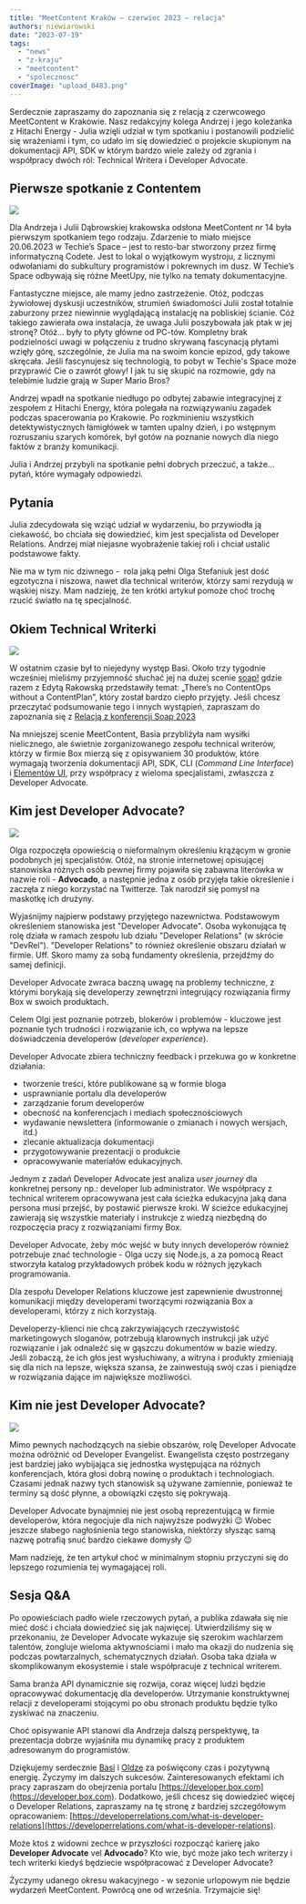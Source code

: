 ```yaml
---
title: "MeetContent Kraków – czerwiec 2023 – relacja"
authors: niewiarowski
date: "2023-07-19"
tags:
  - "news"
  - "z-kraju"
  - "meetcontent"
  - "spolecznosc"
coverImage: "upload_0483.png"
---
```


Serdecznie zapraszamy do zapoznania się z relacją z czerwcowego MeetContent w
Krakowie. Nasz redakcyjny kolega Andrzej i jego koleżanka z Hitachi Energy -
Julia wzięli udział w tym spotkaniu i postanowili podzielić się wrażeniami i
tym, co udało im się dowiedzieć o projekcie skupionym na dokumentacji API, SDK w
którym bardzo wiele zależy od zgrania i współpracy dwóch ról: Technical Writera
i Developer Advocate.

## Pierwsze spotkanie z Contentem

[![](images/meetContent14_3-1024x768.jpeg)](http://techwriter.pl/wp-content/uploads/2023/07/meetContent14_3.jpeg)

Dla Andrzeja i Julii Dąbrowskiej krakowska odsłona MeetContent nr 14 była
pierwszym spotkaniem tego rodzaju. Zdarzenie to miało miejsce 20.06.2023 w
Techie’s Space – jest to resto-bar stworzony przez firmę informatyczną Codete.
Jest to lokal o wyjątkowym wystroju, z licznymi odwołaniami do subkultury
programistów i pokrewnych im dusz. W Techie’s Space odbywają się różne MeetUpy,
nie tylko na tematy dokumentacyjne.

Fantastyczne miejsce, ale mamy jedno zastrzeżenie. Otóż, podczas żywiołowej
dyskusji uczestników, strumień świadomości Julii został totalnie zaburzony przez
niewinnie wyglądającą instalację na pobliskiej ścianie. Cóż takiego zawierała
owa instalacja, że uwaga Julii poszybowała jak ptak w jej stronę? Otóż... były
to płyty główne od PC-tów. Kompletny brak podzielności uwagi w połączeniu z
trudno skrywaną fascynacją płytami wzięły górę, szczególnie, że Julia ma na
swoim koncie epizod, gdy takowe skręcała. Jeśli fascynujesz się technologią, to
pobyt w Techie's Space może przyprawić Cie o zawrót głowy! I jak tu się skupić
na rozmowie, gdy na telebimie ludzie grają w Super Mario Bros?

Andrzej wpadł na spotkanie niedługo po odbytej zabawie integracyjnej z zespołem
z Hitachi Energy, która polegała na rozwiązywaniu zagadek podczas spacerowania
po Krakowie. Po rozkminieniu wszystkich detektywistycznych łamigłówek w tamten
upalny dzień, i po wstępnym rozruszaniu szarych komórek, był gotów na poznanie
nowych dla niego faktów z branży komunikacji.

Julia i Andrzej przybyli na spotkanie pełni dobrych przeczuć, a także… pytań,
które wymagały odpowiedzi.

## Pytania

Julia zdecydowała się wziąć udział w wydarzeniu, bo przywiodła ją ciekawość, bo
chciała się dowiedzieć, kim jest specjalista od Developer Relations. Andrzej
miał niejasne wyobrażenie takiej roli i chciał ustalić podstawowe fakty.

Nie ma w tym nic dziwnego -  rola jaką pełni Olga Stefaniuk jest dość egzotyczna
i niszowa, nawet dla technical writerów, którzy sami rezydują w wąskiej niszy.
Mam nadzieję, że ten krótki artykuł pomoże choć trochę rzucić światło na tę
specjalność.

## Okiem Technical Writerki

[![](images/meetContent14-2-1024x768.jpeg)](http://techwriter.pl/wp-content/uploads/2023/07/meetContent14-2.jpeg)

W ostatnim czasie był to niejedyny występ Basi. Około trzy tygodnie wcześniej
mieliśmy przyjemność słuchać jej na dużej scenie [soap!](https://soapconf.com/)
gdzie razem z Edytą Rakowską przedstawiły temat: „There’s no ContentOps without
a ContentPlan”, który został bardzo ciepło przyjęty. Jeśli chcesz przeczytać
podsumowanie tego i innych wystąpień, zapraszam do zapoznania się
z [Relacją z konferencji Soap 2023](http://techwriter.pl/relacja-z-tegorocznej-konferencji-soap-2023/)

Na mniejszej scenie MeetContent, Basia przybliżyła nam wysiłki nielicznego, ale
świetnie zorganizowanego zespołu technical writerów, którzy w firmie Box mierzą
się z opisywaniem 30 produktów, które wymagają tworzenia dokumentacji API, SDK,
CLI (_Command Line Interface_) i
[Elementów UI](https://developer.box.com/guides/embed/ui-elements/), przy
współpracy z wieloma specjalistami, zwłaszcza z Developer Advocate.

## Kim jest Developer Advocate?

[![](images/MicrosoftTeams-image-164-768x1024.jpg)](http://techwriter.pl/wp-content/uploads/2023/07/MicrosoftTeams-image-164-scaled.jpg)

Olga rozpoczęła opowieścią o nieformalnym określeniu krążącym w gronie podobnych
jej specjalistów. Otóż, na stronie internetowej opisującej stanowiska różnych
osób pewnej firmy pojawiła się zabawna literówka w nazwie roli - **Advocado**, a
następnie jedna z osób przyjęła takie określenie i zaczęła z niego korzystać na
Twitterze. Tak narodził się pomysł na maskotkę ich drużyny.

Wyjaśnijmy najpierw podstawy przyjętego nazewnictwa. Podstawowym określeniem
stanowiska jest "Developer Advocate". Osoba wykonująca tę rolę działa w ramach
zespołu lub działu "Developer Relations" (w skrócie "DevRel"). "Developer
Relations" to również określenie obszaru działań w firmie. Uff. Skoro mamy za
sobą fundamenty określenia, przejdźmy do samej definicji.

Developer Advocate zwraca baczną uwagę na problemy techniczne, z którymi
borykają się developerzy zewnętrzni integrujący rozwiązania firmy Box w swoich
produktach.

Celem Olgi jest poznanie potrzeb, blokerów i problemów - kluczowe jest poznanie
tych trudności i rozwiązanie ich, co wpływa na lepsze doświadczenia developerów
(_developer experience_).

Developer Advocate zbiera techniczny feedback i przekuwa go w konkretne
działania:

- tworzenie treści, które publikowane są w formie bloga
- usprawnianie portalu dla developerów
- zarządzanie forum developerów
- obecność na konferencjach i mediach społecznościowych
- wydawanie newslettera (informowanie o zmianach i nowych wersjach, itd.)
- zlecanie aktualizacja dokumentacji
- przygotowywanie prezentacji o produkcie
- opracowywanie materiałów edukacyjnych.

Jednym z zadań Developer Advocate jest analiza _user journey_ dla konkretnej
persony np.: developer lub administrator. We współpracy z technical writerem
opracowywana jest cała ścieżka edukacyjna jaką dana persona musi przejść, by
postawić pierwsze kroki. W ścieżce edukacyjnej zawierają się wszystkie materiały
i instrukcje z wiedzą niezbędną do rozpoczęcia pracy z rozwiązaniami firmy Box.

Developer Advocate, żeby móc wejść w buty innych developerów również potrzebuje
znać technologie - Olga uczy się Node.js, a za pomocą React stworzyła katalog
przykładowych próbek kodu w różnych językach programowania.

Dla zespołu Developer Relations kluczowe jest zapewnienie dwustronnej
komunikacji między developerami tworzącymi rozwiązania Box a developerami,
którzy z nich korzystają.

Developerzy-klienci nie chcą zakrzywiających rzeczywistość marketingowych
sloganów, potrzebują klarownych instrukcji jak użyć rozwiązanie i jak odnaleźć
się w gąszczu dokumentów w bazie wiedzy. Jeśli zobaczą, że ich głos jest
wysłuchiwany, a witryna i produkty zmieniają się dla nich na lepsze, większa
szansa, że zainwestują swój czas i pieniądze w rozwiązania dające im największe
możliwości.

## Kim nie jest Developer Advocate?

[![](images/meetContent14-1-1024x768.jpeg)](http://techwriter.pl/wp-content/uploads/2023/07/meetContent14-1.jpeg)

Mimo pewnych nachodzących na siebie obszarów, rolę Developer Advocate można
odróżnić od Developer Evangelist. Ewangelista często postrzegany jest bardziej
jako wybijająca się jednostka występująca na różnych konferencjach, która głosi
dobrą nowinę o produktach i technologiach. Czasami jednak nazwy tych stanowisk
są używane zamiennie, ponieważ te terminy są dość płynne, a obowiązki często się
pokrywają.

Developer Advocate bynajmniej nie jest osobą reprezentującą w firmie
developerów, która negocjuje dla nich najwyższe podwyżki 😉 Wobec jeszcze
słabego nagłośnienia tego stanowiska, niektórzy słysząc samą nazwę potrafią snuć
bardzo ciekawe domysły 😉

Mam nadzieję, że ten artykuł choć w minimalnym stopniu przyczyni się do lepszego
rozumienia tej wymagającej roli.

## Sesja Q&A

Po opowieściach padło wiele rzeczowych pytań, a publika zdawała się nie mieć
dość i chciała dowiedzieć się jak najwięcej. Utwierdziliśmy się w przekonaniu,
że Developer Advocate wykazuje się szerokim wachlarzem talentów, żongluje
wieloma aktywnościami i mało ma okazji do nudzenia się podczas powtarzalnych,
schematycznych działań. Osoba taka działa w skomplikowanym ekosystemie i stale
współpracuje z technical writerem.

Sama branża API dynamicznie się rozwija, coraz więcej ludzi będzie opracowywać
dokumentację dla developerów. Utrzymanie konstruktywnej relacji z developerami
stojącymi po obu stronach produktu będzie tylko zyskiwać na znaczeniu.

Choć opisywanie API stanowi dla Andrzeja dalszą perspektywę, ta prezentacja
dobrze wyjaśniła mu dynamikę pracy z produktem adresowanym do programistów.

Dziękujemy serdecznie [Basi](https://www.linkedin.com/in/barbara-szwarc/) i
[Oldze](https://www.linkedin.com/in/olgastefaniuk/) za poświęcony czas i
pozytywną energię. Życzymy im dalszych sukcesów. Zainteresowanych efektami ich
pracy zapraszam do obejrzenia portalu
[https://developer.box.com](https://developer.box.com). Dodatkowo, jeśli chcesz
się dowiedzieć więcej o Developer Relations, zapraszamy na tę stronę z bardziej
szczegółowym opracowaniem:
[https://developerrelations.com/what-is-developer-relations](https://developerrelations.com/what-is-developer-relations).

Może ktoś z widowni zechce w przyszłości rozpocząć karierę jako **Developer
Advocate** vel **Advocado**? Kto wie, być może jako tech writerzy i tech
writerki kiedyś będziecie współpracować z Developer Advocate?

Życzymy udanego okresu wakacyjnego - w sezonie urlopowym nie będzie wydarzeń
MeetContent. Powrócą one od września. Trzymajcie się!
